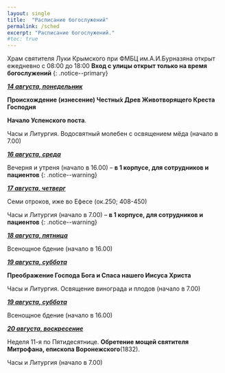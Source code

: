 ```yaml
---
layout: single
title:  "Расписание богослужений"
permalink: /sched
excerpt: "Расписание богослужений."
#toc: true
---
```


Храм святителя Луки Крымского при ФМБЦ им.А.И.Бурназяна открыт ежедневно с 08:00 до 18:00
__Вход с улицы открыт только на время богослужений__
{: .notice--primary}

<!-----
<style type="text/css">
  p {
    color: red;
  }
</style>
-->

<!-----
Вечерня и утреня (начало в 16.00) – в 1 корпусе (с пропуском)
{: .notice--warning}
-->

**_<span style="text-decoration:underline;">14 августа, понедельник</span>_**

**Происхождение (изнесение) Честны́х Древ Животворящего Креста Господня**

**Начало Успенского поста**.

Часы и Литургия. Водосвятный молебен с освящением мёда (начало в 7.00)

**_<span style="text-decoration:underline;">16 августа, среда</span>_**

Вечерня и утреня (начало в 16.00) – **в 1 корпусе, для сотрудников и пациентов**
{: .notice--warning}


**_<span style="text-decoration:underline;">17 августа, четверг</span>_**

Семи отроков, иже во Ефесе (ок.250; 408-450)

Часы и Литургия (начало в 7.00) – **в 1 корпусе, для сотрудников и пациентов**
{: .notice--warning}

**_<span style="text-decoration:underline;">18 августа, пятница</span>_**

Всенощное бдение (начало в 16.00)

**_<span style="text-decoration:underline;">19 августа, суббота</span>_**

**Преображение Господа Бога и Спаса нашего Иисуса Христа**

Часы и Литургия. Освящение винограда и плодов (начало в 7.00)

**_<span style="text-decoration:underline;">19 августа, суббота</span>_**

Всенощное бдение (начало в 16.00)

**_<span style="text-decoration:underline;">20 августа, воскресение</span>_**

Неделя 11-я по Пятидесятнице. **Обретение мощей святителя Митрофана, епископа Воронежского**(1832). 

Часы и Литургия (начало в 7.00)
